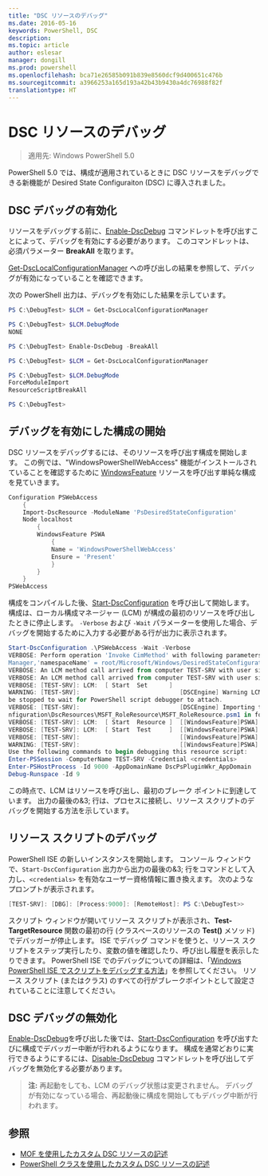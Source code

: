 ```yaml
---
title: "DSC リソースのデバッグ"
ms.date: 2016-05-16
keywords: PowerShell, DSC
description: 
ms.topic: article
author: eslesar
manager: dongill
ms.prod: powershell
ms.openlocfilehash: bca71e26585b091b839e8560dcf9d400651c476b
ms.sourcegitcommit: a3966253a165d193a42b43b9430a4dc76988f82f
translationtype: HT
---
```

# <a name="debugging-dsc-resources"></a>DSC リソースのデバッグ

> 適用先: Windows PowerShell 5.0

PowerShell 5.0 では、構成が適用されているときに DSC リソースをデバッグできる新機能が Desired State Configuraiton (DSC) に導入されました。

## <a name="enabling-dsc-debugging"></a>DSC デバッグの有効化
リソースをデバッグする前に、[Enable-DscDebug](https://technet.microsoft.com/en-us/library/mt517870.aspx) コマンドレットを呼び出すことによって、デバッグを有効にする必要があります。 このコマンドレットは、必須パラメーター **BreakAll** を取ります。 

[Get-DscLocalConfigurationManager](https://technet.microsoft.com/en-us/library/dn407378.aspx) への呼び出しの結果を参照して、デバッグが有効になっていることを確認できます。

次の PowerShell 出力は、デバッグを有効にした結果を示しています。


```powershell
PS C:\DebugTest> $LCM = Get-DscLocalConfigurationManager

PS C:\DebugTest> $LCM.DebugMode
NONE

PS C:\DebugTest> Enable-DscDebug -BreakAll

PS C:\DebugTest> $LCM = Get-DscLocalConfigurationManager

PS C:\DebugTest> $LCM.DebugMode
ForceModuleImport
ResourceScriptBreakAll

PS C:\DebugTest>
```


## <a name="starting-a-configuration-with-debug-enabled"></a>デバッグを有効にした構成の開始
DSC リソースをデバッグするには、そのリソースを呼び出す構成を開始します。 この例では、"WindowsPowerShellWebAccess" 機能がインストールされていることを確認するために [WindowsFeature](windowsfeatureResource.md) リソースを呼び出す単純な構成を見ていきます。

```powershell
Configuration PSWebAccess
    {
    Import-DscResource -ModuleName 'PsDesiredStateConfiguration'
    Node localhost
        {
        WindowsFeature PSWA
            {
            Name = 'WindowsPowerShellWebAccess'
            Ensure = 'Present'
            }
        }
    }
PSWebAccess
```
構成をコンパイルした後、[Start-DscConfiguration](https://technet.microsoft.com/en-us/library/dn521623.aspx) を呼び出して開始します。 構成は、ローカル構成マネージャー (LCM) が構成の最初のリソースを呼び出したときに停止します。 `-Verbose` および `-Wait` パラメーターを使用した場合、デバッグを開始するために入力する必要がある行が出力に表示されます。

```powershell
Start-DscConfiguration .\PSWebAccess -Wait -Verbose
VERBOSE: Perform operation 'Invoke CimMethod' with following parameters, ''methodName' = SendConfigurationApply,'className' = MSFT_DSCLocalConfiguration
Manager,'namespaceName' = root/Microsoft/Windows/DesiredStateConfiguration'.
VERBOSE: An LCM method call arrived from computer TEST-SRV with user sid S-1-5-21-2127521184-1604012920-1887927527-108583.
VERBOSE: An LCM method call arrived from computer TEST-SRV with user sid S-1-5-21-2127521184-1604012920-1887927527-108583.
VERBOSE: [TEST-SRV]: LCM:  [ Start  Set      ]
WARNING: [TEST-SRV]:                            [DSCEngine] Warning LCM is in Debug 'ResourceScriptBreakAll' mode.  Resource script processing will 
be stopped to wait for PowerShell script debugger to attach.
VERBOSE: [TEST-SRV]:                            [DSCEngine] Importing the module C:\WINDOWS\system32\WindowsPowerShell\v1.0\Modules\PSDesiredStateCo
nfiguration\DscResources\MSFT_RoleResource\MSFT_RoleResource.psm1 in force mode.
VERBOSE: [TEST-SRV]: LCM:  [ Start  Resource ]  [[WindowsFeature]PSWA]
VERBOSE: [TEST-SRV]: LCM:  [ Start  Test     ]  [[WindowsFeature]PSWA]
VERBOSE: [TEST-SRV]:                            [[WindowsFeature]PSWA] Importing the module MSFT_RoleResource in force mode.
WARNING: [TEST-SRV]:                            [[WindowsFeature]PSWA] Resource is waiting for PowerShell script debugger to attach. 
Use the following commands to begin debugging this resource script:
Enter-PSSession -ComputerName TEST-SRV -Credential <credentials>
Enter-PSHostProcess -Id 9000 -AppDomainName DscPsPluginWkr_AppDomain
Debug-Runspace -Id 9
```
この時点で、LCM はリソースを呼び出し、最初のブレーク ポイントに到達しています。 出力の最後の&3; 行は、プロセスに接続し、リソース スクリプトのデバッグを開始する方法を示しています。

## <a name="debugging-the-resource-script"></a>リソース スクリプトのデバッグ

PowerShell ISE の新しいインスタンスを開始します。 コンソール ウィンドウで、`Start-DscConfiguration` 出力から出力の最後の&3; 行をコマンドとして入力し、`<credentials>` を有効なユーザー資格情報に置き換えます。 次のようなプロンプトが表示されます。

```powershell
[TEST-SRV]: [DBG]: [Process:9000]: [RemoteHost]: PS C:\DebugTest>>
```

スクリプト ウィンドウが開いてリソース スクリプトが表示され、**Test-TargetResource** 関数の最初の行 (クラスベースのリソースの **Test()** メソッド) でデバッガーが停止します。
ISE でデバッグ コマンドを使うと、リソース スクリプトをステップ実行したり、変数の値を確認したり、呼び出し履歴を表示したりできます。 PowerShell ISE でのデバッグについての詳細は、「[Windows PowerShell ISE でスクリプトをデバッグする方法](https://technet.microsoft.com/en-us/library/dd819480.aspx)」を参照してください。 リソース スクリプト (またはクラス) のすべての行がブレークポイントとして設定されていることに注意してください。

## <a name="disabling-dsc-debugging"></a>DSC デバッグの無効化

[Enable-DscDebug](https://technet.microsoft.com/en-us/library/mt517870.aspx)を呼び出した後では、[Start-DscConfiguration](https://technet.microsoft.com/en-us/library/dn521623.aspx) を呼び出すたびに構成でデバッガー中断が行われるようになります。 構成を通常どおりに実行できるようにするには、[Disable-DscDebug](https://technet.microsoft.com/en-us/library/mt517872.aspx) コマンドレットを呼び出してデバッグを無効化する必要があります。

>**注:** 再起動をしても、LCM のデバッグ状態は変更されません。 デバッグが有効になっている場合、再起動後に構成を開始してもデバッグ中断が行われます。


## <a name="see-also"></a>参照
- [MOF を使用したカスタム DSC リソースの記述](authoringResourceMOF.md) 
- [PowerShell クラスを使用したカスタム DSC リソースの記述](authoringResourceClass.md)

